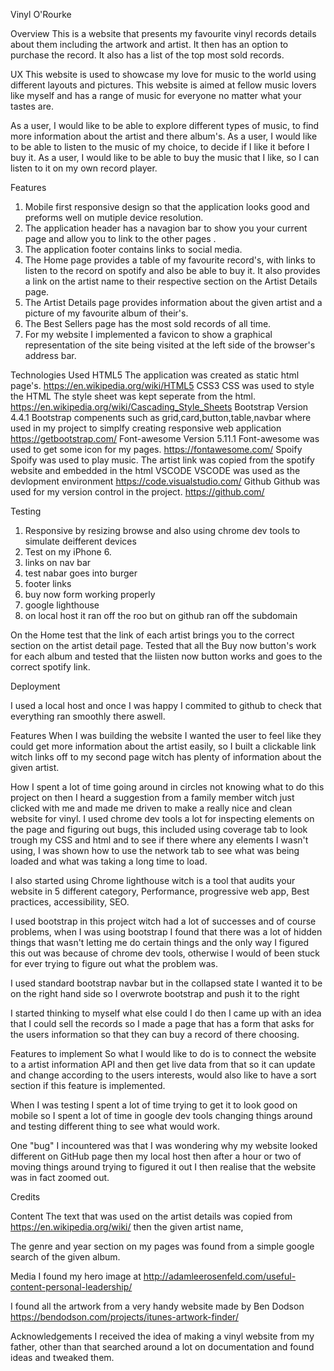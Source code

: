 
Vinyl O'Rourke 

Overview
This is a website that presents my favourite vinyl records details about them including the artwork and artist. It then has an option to purchase the record. It also has a list of the top most sold records.

UX
This website is used to showcase my love for music to the world using different layouts and pictures. This website is aimed at fellow music lovers like myself and has a range of music for everyone no matter what your tastes are.

As a user, I would like to be able to explore different types of music, to find more information about the artist and there album's.
As a user, I would like to be able to listen to the music of my choice, to decide if I like it before I buy it.
As a user, I would like to be able to buy the music that I like, so I can listen to it on my own record player.

Features

1. Mobile first responsive design so that the application looks good and preforms well on mutiple device resolution.
2. The application header has a navagion bar to show you your current page and allow you to link to the other pages .
3. The application footer contains links to social media.
4. The Home page provides a table of my favourite record's, with links to listen to the record on spotify and also be able to buy it. It also provides a link on the artist name to their respective section on the Artist Details page.
5. The Artist Details page provides information about the given artist and a picture of my favourite album of their's.
6. The Best Sellers page has the most sold records of all time.
7. For my website I implemented a favicon to show a graphical representation of the site being visited at the left side of the browser's address bar. 

Technologies Used
HTML5 
The application was created as static html page's.
https://en.wikipedia.org/wiki/HTML5 
CSS3 
CSS was used to style the HTML
The style sheet was kept seperate from the html.
https://en.wikipedia.org/wiki/Cascading_Style_Sheets 
Bootstrap Version 4.4.1
Bootstrap compenents such as grid,card,button,table,navbar where used in my project to simplfy creating responsive web application
https://getbootstrap.com/ 
Font-awesome Version 5.11.1 
Font-awesome was used to get some icon for my pages.
https://fontawesome.com/ 
Spoify
Spoify was used to play music. The artist link was copied from the spotify website and embedded in the html
VSCODE 
VSCODE was used as the devlopment environment
https://code.visualstudio.com/ 
Github
Github was used for my version control in the project. 
https://github.com/ 


Testing

1. Responsive by resizing browse and also using chrome dev tools to simulate deifferent devices
2. Test on my iPhone 6.
3. links on nav bar
4. test nabar goes into burger
5. footer links
6. buy now form working properly
7. google lighthouse
8. on local host it ran off the roo but on github ran off the subdomain



On the Home test that the link of each artist brings you to the correct section on the artist detail page. Tested that all the Buy now button's work for each album and tested that the liisten now button works and goes to the correct spotify link.


Deployment

I used a local host and once I was happy I commited to github to check that everything ran smoothly there aswell. 









Features
When I was building the website I wanted the user to feel like they could get more information about the artist easily,
so I built a clickable link witch links off to my second page witch has plenty of information about the given artist.

How
I spent a lot of time going around in circles not knowing what to do this project on then I heard a suggestion from a family member witch just clicked with me and made me driven to make a really nice and clean website for vinyl.
I used chrome dev tools a lot for inspecting elements on the page and figuring out bugs,
this included using coverage tab to look trough my CSS and html and to see if there where any elements I wasn't using,
I was shown how to use the network tab to see what was being loaded and what was taking a long time to load.

I also started using Chrome lighthouse witch is a tool that audits your website in 5 different category,
Performance, progressive web app, Best practices, accessibility, SEO.

I used bootstrap in this project witch had a lot of successes and of course problems,
when I was using bootstrap I found that there was a lot of hidden things that wasn't letting me do certain things and the only way I figured this out was because of chrome dev tools,
otherwise I would of been stuck for ever trying to figure out what the problem was.




I used standard bootstrap navbar but in the collapsed state I wanted it to be on the right hand side so I overwrote bootstrap and push it to the right

I started thinking to myself what else could I do then I came up with an idea that I could sell the records so I made a page that has a form that asks for the users information so that they can buy a record of there choosing.

Features to implement
So what I would like to do is to connect the website to a artist information API and then get live data from that so it can update and change according to the users interests,
would also like to have a sort section if this feature is implemented.


When I was testing I spent a lot of time trying to get it to look good on mobile so I spent a lot of time in google dev tools changing things around and testing different thing to see what would work.

One "bug" I incountered was that I was wondering why my website looked different on GitHub page then my local host then after a hour or two of moving things around trying to figured it out I then realise that the website was in fact zoomed out.



Credits

Content
The text that was used on the artist details was copied from https://en.wikipedia.org/wiki/
then the given artist name,

The genre and year section on my pages was found from a simple google search of the given album.

Media
I found my hero image at http://adamleerosenfeld.com/useful-content-personal-leadership/

I found all the artwork from a very handy website made by Ben Dodson https://bendodson.com/projects/itunes-artwork-finder/

Acknowledgements
I received the idea of making a vinyl website from my father, other than that searched around a lot on documentation and found ideas and tweaked them.
